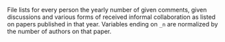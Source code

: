 File lists for every person the yearly number of given comments, given discussions and various forms of received informal collaboration as listed on papers published in that year.  Variables ending on `_n` are normalized by the number of authors on that paper.
